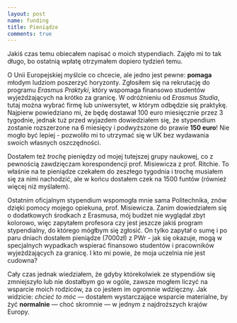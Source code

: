 ```yaml
---
layout: post
name: funding
title: Pieniądze
comments: true
---
```


Jakiś czas temu obiecałem napisać o moich stypendiach. Zajęło mi to tak długo, bo ostatnią wpłatę otrzymałem dopiero tydzień temu.

O Unii Europejskiej myślcie co chcecie, ale jedno jest pewne: **pomaga** młodym ludziom poszerzyć horyzonty. Zgłosiłem się na rekrutację do programu _Erasmus Praktyki_, który wspomaga finansowo studentów wyjeżdżających na krótko za granicę. W odróżnieniu od _Erasmus Studia_, tutaj można wybrać firmę lub uniwersytet, w którym odbędzie się praktykę. Najpierw powiedziano mi, że będę dostawał 100 euro miesięcznie przez 3 tygodnie, jednak tuż przed wyjazdem dowiedziałem się, że stypendium zostanie rozszerzone na 6 miesięcy i podwyższone do prawie **150 euro**! Nie mogło być lepiej - pozwoliło mi to utrzymać się w UK bez wydawania swoich własnych oszczędności.

Dostałem też _trochę_ pieniędzy od mojej tutejszej grupy naukowej, co z pewnością zawdzięczam korespondencji prof. Misiewicza z prof. Ritchie. To właśnie na te pieniądze czekałem do zeszłego tygodnia i trochę musiałem się za nimi nachodzić, ale w końcu dostałem czek na 1500 funtów (również więcej niż myślałem).

Ostatnim oficjalnym stypendium wspomogła mnie sama Politechnika, znów dzięki pomocy mojego opiekuna, prof. Misiewicza. Zanim dowiedziałem się o dodatkowych środkach z Erasmusa, mój budżet nie wyglądał zbyt kolorowo, więc zapytałem profesora czy jest jeszcze jakiś program stypendialny, do którego mógłbym się zgłosić. On tylko zapytał o sumę i po paru dniach dostałem pieniądze (7000zł) z PWr - jak się okazuje, mogą w specjalnych wypadkach wspierać finansowo studentów i pracowników wyjeżdżających za granicę. I kto mi powie, że moja uczelnia nie jest cudowna?

Cały czas jednak wiedziałem, że gdyby którekolwiek ze stypendiów się zmniejszyło lub nie dostałbym go w ogóle, zawsze mogłem liczyć na wsparcie moich rodziców, za co jestem im ogromnie wdzięczny. Jak widzicie: _chcieć to móc_ — dostałem wystarczające wsparcie materialne, by żyć **normalnie** — choć skromnie — w jednym z najdroższych krajów Europy.